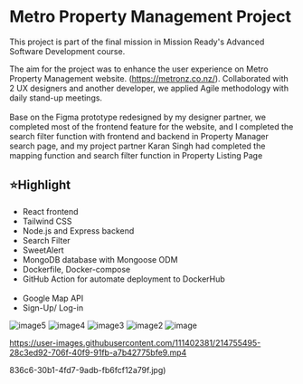 <h1>Metro Property Management Project</h1>
<p>This project is part of the final mission in Mission Ready's Advanced Software Development course. </p>
<p>The aim for the project was to enhance the user experience on Metro Property Management website. (<a href="https://metronz.co.nz">https://metronz.co.nz/</a>).
Collaborated with 2 UX designers and another developer, we applied Agile methodology with daily stand-up meetings. </br></br>
Base on the Figma prototype redesigned by my designer partner, we completed most of the frontend feature for the website, and I completed the search filter function with frontend and backend in Property Manager search page, and my project partner Karan Singh had completed the mapping function and search filter function in Property Listing Page</P>

<h2>⭐Highlight</h2>
<ul>
<li>React frontend</li>
<li>Tailwind CSS </li>
<li>Node.js and Express backend</li>
<li>Search Filter</li>
<li>SweetAlert</li>
<li>MongoDB database with Mongoose ODM</li>
<li>Dockerfile, Docker-compose</li>
<li>GitHub Action for automate deployment to DockerHub</li>
<br>
<li>Google Map API</li>
<li>Sign-Up/ Log-in </li>
</ul>

![image5](https://user-images.githubusercontent.com/111402381/214754531-6ba67cd0-cc8e-4fd3-a57c-a8b6e5058df7.png)
![image4](https://user-images.githubusercontent.com/111402381/214754088-7cccd00e-4965-46f3-ac3e-bbc8874d5849.png)
![image3](https://user-images.githubusercontent.com/111402381/214754108-b4e4c509-e651-4c4a-bdd2-f41898588614.jpg)
![image2](https://user-images.githubusercontent.com/111402381/214754122-4db3d1b1-8880-43bf-868a-d318e7bbb518.png)
![image](https://user-images.githubusercontent.com/111402381/214754125-f2b)

https://user-images.githubusercontent.com/111402381/214755495-28c3ed92-706f-40f9-91fb-a7b42775bfe9.mp4

836c6-30b1-4fd7-9adb-fb6fcf12a79f.jpg)

